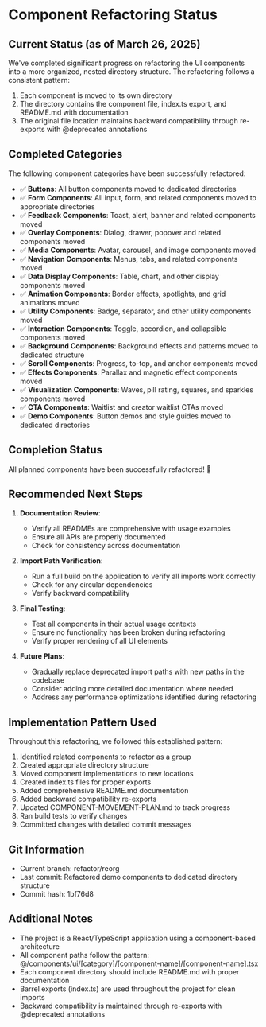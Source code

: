 # Component Refactoring Status

## Current Status (as of March 26, 2025)

We've completed significant progress on refactoring the UI components into a more organized, nested directory structure. The refactoring follows a consistent pattern:

1. Each component is moved to its own directory
2. The directory contains the component file, index.ts export, and README.md with documentation
3. The original file location maintains backward compatibility through re-exports with @deprecated annotations

## Completed Categories

The following component categories have been successfully refactored:

- ✅ **Buttons**: All button components moved to dedicated directories
- ✅ **Form Components**: All input, form, and related components moved to appropriate directories
- ✅ **Feedback Components**: Toast, alert, banner and related components moved
- ✅ **Overlay Components**: Dialog, drawer, popover and related components moved
- ✅ **Media Components**: Avatar, carousel, and image components moved
- ✅ **Navigation Components**: Menus, tabs, and related components moved
- ✅ **Data Display Components**: Table, chart, and other display components moved
- ✅ **Animation Components**: Border effects, spotlights, and grid animations moved
- ✅ **Utility Components**: Badge, separator, and other utility components moved
- ✅ **Interaction Components**: Toggle, accordion, and collapsible components moved
- ✅ **Background Components**: Background effects and patterns moved to dedicated structure
- ✅ **Scroll Components**: Progress, to-top, and anchor components moved
- ✅ **Effects Components**: Parallax and magnetic effect components moved
- ✅ **Visualization Components**: Waves, pill rating, squares, and sparkles components moved
- ✅ **CTA Components**: Waitlist and creator waitlist CTAs moved
- ✅ **Demo Components**: Button demos and style guides moved to dedicated directories

## Completion Status

All planned components have been successfully refactored! 🎉

## Recommended Next Steps

1. **Documentation Review**:
   - Verify all READMEs are comprehensive with usage examples
   - Ensure all APIs are properly documented
   - Check for consistency across documentation

2. **Import Path Verification**:
   - Run a full build on the application to verify all imports work correctly
   - Check for any circular dependencies
   - Verify backward compatibility

3. **Final Testing**:
   - Test all components in their actual usage contexts
   - Ensure no functionality has been broken during refactoring
   - Verify proper rendering of all UI elements

4. **Future Plans**:
   - Gradually replace deprecated import paths with new paths in the codebase
   - Consider adding more detailed documentation where needed
   - Address any performance optimizations identified during refactoring

## Implementation Pattern Used

Throughout this refactoring, we followed this established pattern:

1. Identified related components to refactor as a group
2. Created appropriate directory structure
3. Moved component implementations to new locations
4. Created index.ts files for proper exports
5. Added comprehensive README.md documentation
6. Added backward compatibility re-exports
7. Updated COMPONENT-MOVEMENT-PLAN.md to track progress
8. Ran build tests to verify changes
9. Committed changes with detailed commit messages

## Git Information

- Current branch: refactor/reorg
- Last commit: Refactored demo components to dedicated directory structure
- Commit hash: 1bf76d8

## Additional Notes

- The project is a React/TypeScript application using a component-based architecture
- All component paths follow the pattern: @/components/ui/[category]/[component-name]/[component-name].tsx
- Each component directory should include README.md with proper documentation
- Barrel exports (index.ts) are used throughout the project for clean imports
- Backward compatibility is maintained through re-exports with @deprecated annotations